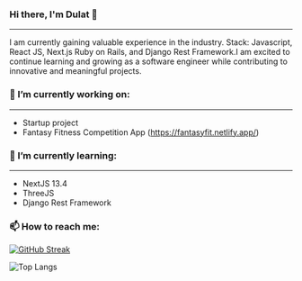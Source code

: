 ### Hi there, I'm Dulat 👋

____________________________________
I am currently gaining valuable experience in the industry. 
Stack: Javascript, React JS, Next.js Ruby on Rails, and Django Rest Framework.I am excited to continue learning and growing as a software engineer while contributing to innovative and meaningful projects.

### 🔭 I’m currently working on:
____________________________________
* Startup project
* Fantasy Fitness Competition App (https://fantasyfit.netlify.app/)

### 🌱 I’m currently learning:
____________________________________
* NextJS 13.4
* ThreeJS
* Django Rest Framework


### 📫 How to reach me: 



[![GitHub Streak](https://streak-stats.demolab.com?user=dkussainov&theme=green-nur)](https://git.io/streak-stats)

![Top Langs](https://github-readme-stats.vercel.app/api/top-langs/?username=dkussainov&layout=compact)
